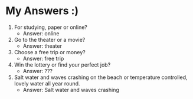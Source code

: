 # My Answers :)
1.  For studying, paper or online?
    - Answer: online
2. Go to the theater or a movie?
    - Answer: theater
3. Choose a free trip or money?
    - Answer: free trip
4. Win the lottery or find your perfect job?
    - Answer: ???
5. Salt water and waves crashing on the beach or temperature controlled, lovely water all year round.
    - Answer: Salt water and waves crashing
